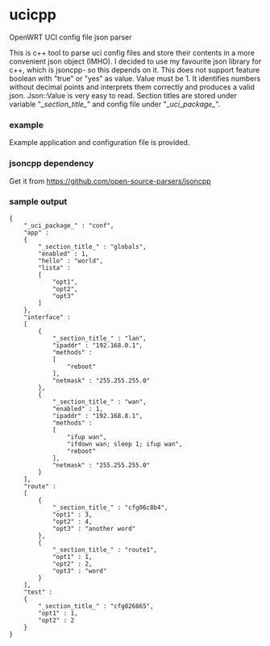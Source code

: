# ucicpp
OpenWRT UCI config file json parser

This is c++ tool to parse uci config files and store their contents in a more convenient json object (IMHO). I decided to use my favourite json library for c++, which is jsoncpp- so this depends on it. This does not support feature boolean with "true" or "yes" as value. Value must be 1. It identifies numbers without decimal points and interprets them correctly and produces a valid json. Json::Value is very easy to read. Section titles are stored under variable "_\_section\_title\__" and config file under "_\_uci\_package\__".

### example
Example application and configuration file is provided.

### jsoncpp dependency
Get it from https://github.com/open-source-parsers/jsoncpp

### sample output
```
{
	"_uci_package_" : "conf",
	"app" : 
	{
		"_section_title_" : "globals",
		"enabled" : 1,
		"hello" : "world",
		"lista" : 
		[
			"opt1",
			"opt2",
			"opt3"
		]
	},
	"interface" : 
	[
		{
			"_section_title_" : "lan",
			"ipaddr" : "192.168.0.1",
			"methods" : 
			[
				"reboot"
			],
			"netmask" : "255.255.255.0"
		},
		{
			"_section_title_" : "wan",
			"enabled" : 1,
			"ipaddr" : "192.168.8.1",
			"methods" : 
			[
				"ifup wan",
				"ifdown wan; sleep 1; ifup wan",
				"reboot"
			],
			"netmask" : "255.255.255.0"
		}
	],
	"route" : 
	[
		{
			"_section_title_" : "cfg06c8b4",
			"opt1" : 3,
			"opt2" : 4,
			"opt3" : "another word"
		},
		{
			"_section_title_" : "route1",
			"opt1" : 1,
			"opt2" : 2,
			"opt3" : "word"
		}
	],
	"test" : 
	{
		"_section_title_" : "cfg026865",
		"opt1" : 1,
		"opt2" : 2
	}
}
```
